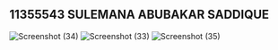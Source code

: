 ## 11355543 SULEMANA ABUBAKAR SADDIQUE
![Screenshot (34)](https://github.com/SulemanaAbu/DSA-11355543--Assignment3/assets/151389012/c7676fb0-6b88-4d28-89f4-54fd54ccdb4e)
![Screenshot (33)](https://github.com/SulemanaAbu/DSA-11355543--Assignment3/assets/151389012/358dcf2d-cc67-4915-8b30-9dd14c866fa9)
![Screenshot (35)](https://github.com/SulemanaAbu/DSA-11355543--Assignment3/assets/151389012/8dacc152-0164-41d9-bdc1-aeb48a9a1af4)
